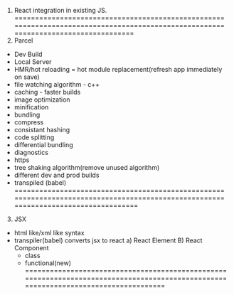 1. React integration in existing JS.
===================================================================================================================================
2. Parcel
- Dev Build
- Local Server
- HMR/hot reloading = hot module replacement(refresh app immediately on save)
- file watching algorithm - c++
- caching - faster builds
- image optimization
- minification
- bundling
- compress
- consistant hashing
- code splitting
- differential bundling
- diagnostics
- https
- tree shaking algorithm(remove unused algorithm)
- different dev and prod builds
- transpiled (babel)
====================================================================================================================================
3. JSX
- html like/xml like syntax
- transpiler(babel) converts jsx to react
a) React Element
B) React Component
    - class
    - functional(new)
====================================================================================================================================